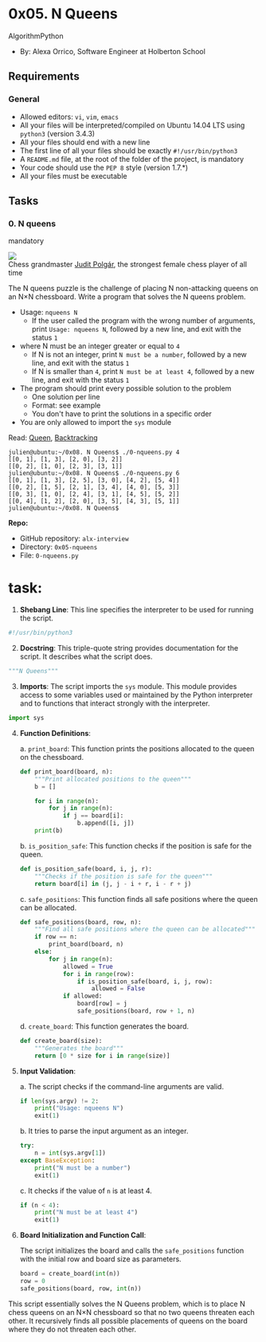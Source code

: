 0x05. N Queens
==============

AlgorithmPython

-   By: Alexa Orrico, Software Engineer at Holberton School

Requirements
------------

### General

-   Allowed editors: `vi`, `vim`, `emacs`
-   All your files will be interpreted/compiled on Ubuntu 14.04 LTS using `python3` (version 3.4.3)
-   All your files should end with a new line
-   The first line of all your files should be exactly `#!/usr/bin/python3`
-   A `README.md` file, at the root of the folder of the project, is mandatory
-   Your code should use the `PEP 8` style (version 1.7.*)
-   All your files must be executable

Tasks
-----

### 0\. N queens

mandatory

![](http://www.crestbook.com/files/Judit-photo1_602x433.jpg)\
Chess grandmaster [Judit Polgár](https://alx-intranet.hbtn.io/rltoken/fZ1ecpPEmVL9nvkBn8WQGg "Judit Polgár"), the strongest female chess player of all time

The N queens puzzle is the challenge of placing N non-attacking queens on an N×N chessboard. Write a program that solves the N queens problem.

-   Usage: `nqueens N`
    -   If the user called the program with the wrong number of arguments, print `Usage: nqueens N`, followed by a new line, and exit with the status `1`
-   where N must be an integer greater or equal to `4`
    -   If N is not an integer, print `N must be a number`, followed by a new line, and exit with the status `1`
    -   If N is smaller than `4`, print `N must be at least 4`, followed by a new line, and exit with the status `1`
-   The program should print every possible solution to the problem
    -   One solution per line
    -   Format: see example
    -   You don't have to print the solutions in a specific order
-   You are only allowed to import the `sys` module

Read: [Queen](https://alx-intranet.hbtn.io/rltoken/ghWqI1wvx6g-Ul7nrufMKA "Queen"), [Backtracking](https://alx-intranet.hbtn.io/rltoken/-hgZbgRFkwmxaKnLnCIuEQ "Backtracking")

```
julien@ubuntu:~/0x08. N Queens$ ./0-nqueens.py 4
[[0, 1], [1, 3], [2, 0], [3, 2]]
[[0, 2], [1, 0], [2, 3], [3, 1]]
julien@ubuntu:~/0x08. N Queens$ ./0-nqueens.py 6
[[0, 1], [1, 3], [2, 5], [3, 0], [4, 2], [5, 4]]
[[0, 2], [1, 5], [2, 1], [3, 4], [4, 0], [5, 3]]
[[0, 3], [1, 0], [2, 4], [3, 1], [4, 5], [5, 2]]
[[0, 4], [1, 2], [2, 0], [3, 5], [4, 3], [5, 1]]
julien@ubuntu:~/0x08. N Queens$

```

**Repo:**

-   GitHub repository: `alx-interview`
-   Directory: `0x05-nqueens`
-   File: `0-nqueens.py`


# task:
1. **Shebang Line**: This line specifies the interpreter to be used for running the script.

```python
#!/usr/bin/python3
```

2. **Docstring**: This triple-quote string provides documentation for the script. It describes what the script does.

```python
"""N Queens"""
```

3. **Imports**: The script imports the `sys` module. This module provides access to some variables used or maintained by the Python interpreter and to functions that interact strongly with the interpreter. 

```python
import sys
```

4. **Function Definitions**:
   
   a. `print_board`: This function prints the positions allocated to the queen on the chessboard.

   ```python
   def print_board(board, n):
       """Print allocated positions to the queen"""
       b = []

       for i in range(n):
           for j in range(n):
               if j == board[i]:
                   b.append([i, j])
       print(b)
   ```
   
   b. `is_position_safe`: This function checks if the position is safe for the queen.

   ```python
   def is_position_safe(board, i, j, r):
       """Checks if the position is safe for the queen"""
       return board[i] in (j, j - i + r, i - r + j)
   ```
   
   c. `safe_positions`: This function finds all safe positions where the queen can be allocated.

   ```python
   def safe_positions(board, row, n):
       """Find all safe positions where the queen can be allocated"""
       if row == n:
           print_board(board, n)
       else:
           for j in range(n):
               allowed = True
               for i in range(row):
                   if is_position_safe(board, i, j, row):
                       allowed = False
               if allowed:
                   board[row] = j
                   safe_positions(board, row + 1, n)
   ```
   
   d. `create_board`: This function generates the board.

   ```python
   def create_board(size):
       """Generates the board"""
       return [0 * size for i in range(size)]
   ```

5. **Input Validation**:
   
   a. The script checks if the command-line arguments are valid.

   ```python
   if len(sys.argv) != 2:
       print("Usage: nqueens N")
       exit(1)
   ```
   
   b. It tries to parse the input argument as an integer.

   ```python
   try:
       n = int(sys.argv[1])
   except BaseException:
       print("N must be a number")
       exit(1)
   ```

   c. It checks if the value of `n` is at least 4.

   ```python
   if (n < 4):
       print("N must be at least 4")
       exit(1)
   ```

6. **Board Initialization and Function Call**:
   
   The script initializes the board and calls the `safe_positions` function with the initial row and board size as parameters.

   ```python
   board = create_board(int(n))
   row = 0
   safe_positions(board, row, int(n))
   ```

This script essentially solves the N Queens problem, which is to place N chess queens on an N×N chessboard so that no two queens threaten each other. It recursively finds all possible placements of queens on the board where they do not threaten each other.
